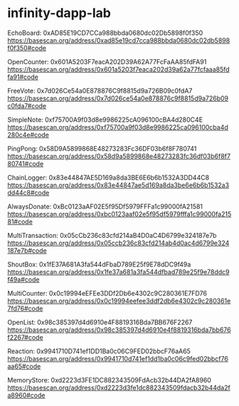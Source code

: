 # infinity-dapp-lab
EchoBoard: 0xAD85E19CD7CCa988bbda0680dc02Db5898f0f350
https://basescan.org/address/0xad85e19cd7cca988bbda0680dc02db5898f0f350#code

OpenCounter: 0x601A5203F7eacA202D39A62A77FcFaAA85fdFA91
https://basescan.org/address/0x601a5203f7eaca202d39a62a77fcfaaa85fdfa91#code

FreeVote: 0x7d026Ce54a0E878876C9f8815d9a726B09c0fdA7
https://basescan.org/address/0x7d026ce54a0e878876c9f8815d9a726b09c0fda7#code

SimpleNote: 0xf75700A9f03d8e9986225cA096100cBA4d280C4E
https://basescan.org/address/0xf75700a9f03d8e9986225ca096100cba4d280c4e#code

PingPong: 0x58D9A5899868E48273283Fc36DF03b6f8F780741
https://basescan.org/address/0x58d9a5899868e48273283fc36df03b6f8f780741#code

ChainLogger: 0x83e44847AE5D169a8da3BE6E6b6b1532A3DD44C8
https://basescan.org/address/0x83e44847ae5d169a8da3be6e6b6b1532a3dd44c8#code

AlwaysDonate: 0xBc0123aAF02E5f95Df5979FFFa1c99000fA21581
https://basescan.org/address/0xbc0123aaf02e5f95df5979fffa1c99000fa21581#code

MultiTransaction: 0x05cCb236c83cfd214aB4D0aC4D6799e324187e7b
https://basescan.org/address/0x05ccb236c83cfd214ab4d0ac4d6799e324187e7b#code

ShoutBox: 0x1fE37A681A3fa544dFbaD789E25f9E78dDC9f49a
https://basescan.org/address/0x1fe37a681a3fa544dfbad789e25f9e78ddc9f49a#code

MultiCounter: 0x0c19994eEFEe3DDf2Db6e4302c9C280361E7FD76
https://basescan.org/address/0x0c19994eefee3ddf2db6e4302c9c280361e7fd76#code

OpenList: 0x98c385397d4d6910e4F8819316Bda7BB676F2267
https://basescan.org/address/0x98c385397d4d6910e4f8819316bda7bb676f2267#code

Reaction: 0x9941710D741ef1DD1Ba0c06C9FED02bbcF76aA65
https://basescan.org/address/0x9941710d741ef1dd1ba0c06c9fed02bbcf76aa65#code

MemoryStore: 0xd2223d3FE1DC882343509FdAcb32b44DA2fA8960
https://basescan.org/address/0xd2223d3fe1dc882343509fdacb32b44da2fa8960#code
